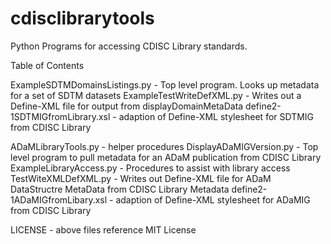 # cdisclibrarytools
Python Programs for accessing CDISC Library standards.

Table of Contents

ExampleSDTMDomainsListings.py  - Top level program. Looks up metadata for a set of SDTM datasets
ExampleTestWriteDefXML.py - Writes out a Define-XML file for output from displayDomainMetaData
define2-1SDTMIGfromLibrary.xsl - adaption of Define-XML stylesheet for SDTMIG from CDISC Library

ADaMLibraryTools.py - helper procedures
DisplayADaMIGVersion.py - Top level program to pull metadata for an ADaM publication from CDISC Library
ExampleLibraryAccess.py - Procedures to assist with library access
TestWiteXMLDefXML.py - Writes out  Define-XML file for ADaM DataStructre MetaData from CDISC Library Metadata
define2-1ADaMIGfromLibary.xsl - adaption of Define-XML stylesheet for ADaMIG from CDISC Library

LICENSE - above files reference MIT License
